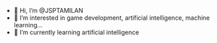 - 👋 Hi, I’m @JSPTAMILAN
- 👀 I’m interested in game development, artificial intelligence, machine learning...
- 🌱 I’m currently learning artificial intelligence

<!---
JSPTAMILAN/JSPTAMILAN is a ✨ special ✨ repository because its `README.md` (this file) appears on your GitHub profile.
You can click the Preview link to take a look at your changes.
--->
